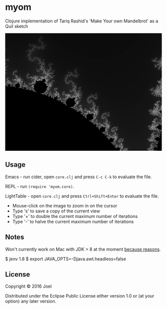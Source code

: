 # myom

Clojure implementation of Tariq Rashid's 'Make Your own Mandelbrot' as a Quil sketch 

![rendered Mandelbrot](myom-1555320234323.png "Rendered mandelbrot")

## Usage

Emacs - run cider, open `core.clj` and press `C-c C-k` to evaluate the file.

REPL - run `(require 'myom.core)`.

LightTable - open `core.clj` and press `Ctrl+Shift+Enter` to evaluate the file.

- Mouse-click on the image to zoom in on the cursor
- Type 's' to save a copy of the current view
- Type '+' to double the current maximum number of iterations
- Type '-' to halve the current maximum number of iterations

## Notes

Won't currently work on Mac with JDK > 8 at the moment [because
reasons](https://github.com/processing/processing/issues/5746).

$ jenv 1.8
$ export JAVA_OPTS=-Djava.awt.headless=false

## License

Copyright © 2016 Joel

Distributed under the Eclipse Public License either version 1.0 or (at
your option) any later version.
